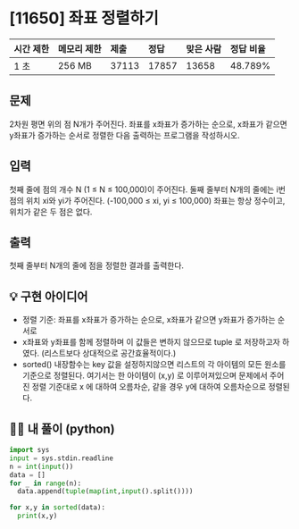 # [11650] 좌표 정렬하기

| 시간 제한 | 메모리 제한 | 제출  | 정답  | 맞은 사람 | 정답 비율 |
| :-------- | :---------- | :---- | :---- | :-------- | :-------- |
| 1 초      | 256 MB      | 37113 | 17857 | 13658     | 48.789%   |

## 문제

2차원 평면 위의 점 N개가 주어진다. 좌표를 x좌표가 증가하는 순으로, x좌표가 같으면 y좌표가 증가하는 순서로 정렬한 다음 출력하는 프로그램을 작성하시오.

## 입력

첫째 줄에 점의 개수 N (1 ≤ N ≤ 100,000)이 주어진다. 둘째 줄부터 N개의 줄에는 i번점의 위치 xi와 yi가 주어진다. (-100,000 ≤ xi, yi ≤ 100,000) 좌표는 항상 정수이고, 위치가 같은 두 점은 없다.

## 출력

첫째 줄부터 N개의 줄에 점을 정렬한 결과를 출력한다.





## 💡 구현 아이디어

- 정렬 기준: 좌표를 x좌표가 증가하는 순으로, x좌표가 같으면 y좌표가 증가하는 순서로
- x좌표와 y좌표를 함께 정렬하며 이 값들은 변하지 않으므로 tuple 로 저장하고자 하였다. (리스트보다 상대적으로 공간효율적이다.)
- sorted() 내장함수는 key 값을 설정하지않으면  리스트의 각 아이템의 모든 원소를 기준으로 정렬된다. 여기서는 한 아이템이 (x,y) 로 이루어져있으며 문제에서 주어진 정렬 기준대로 x 에 대하여 오름차순, 같을 경우 y에 대하여 오름차순으로 정렬된다.





## 🙆‍♀️ 내 풀이 (python)

```python
import sys
input = sys.stdin.readline
n = int(input())
data = []
for _ in range(n):
  data.append(tuple(map(int,input().split())))

for x,y in sorted(data):
  print(x,y)
```

